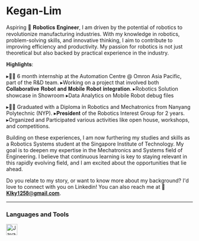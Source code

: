 # Kegan-Lim
Aspiring 🤖 𝐑𝐨𝐛𝐨𝐭𝐢𝐜𝐬 𝐄𝐧𝐠𝐢𝐧𝐞𝐞𝐫, I am driven by the potential of robotics to revolutionize manufacturing industries. With my knowledge in robotics, problem-solving skills, and innovative thinking, I aim to contribute to improving efficiency and productivity. My passion for robotics is not just theoretical but also backed by practical experience in the industry.

𝐇𝐢𝐠𝐡𝐥𝐢𝐠𝐡𝐭𝐬:

▸👨‍🔧 6 month internship at the Automation Centre @ Omron Asia Pacific, part of the R&D team.
 ▸Working on a project that involved both 𝐂𝐨𝐥𝐥𝐚𝐛𝐨𝐫𝐚𝐭𝐢𝐯𝐞 𝐑𝐨𝐛𝐨𝐭 𝐚𝐧𝐝 𝐌𝐨𝐛𝐢𝐥𝐞 𝐑𝐨𝐛𝐨𝐭 𝐢𝐧𝐭𝐞𝐠𝐫𝐚𝐭𝐢𝐨𝐧. 
 ▸Robotics Solution showcase in Showroom
 ▸Data Analytics on Mobile Robot debug files

▸👨‍🎓 Graduated with a Diploma in Robotics and Mechatronics from Nanyang Polytechnic (NYP). 
 ▸𝐏𝐫𝐞𝐬𝐢𝐝𝐞𝐧𝐭 of the Robotics Interest Group for 2 years. 
 ▸Organized and Participated various activities like open house, workshops, and competitions.

Building on these experiences, I am now furthering my studies and skills as a Robotics Systems student at the Singapore Institute of Technology. My goal is to deepen my expertise in the Mechatronics and Systems field of Engineering. I believe that continuous learning is key to staying relevant in this rapidly evolving field, and I am excited about the opportunities that lie ahead.

Do you relate to my story, or want to know more about my background? I'd love to connect with you on Linkedin! You can also reach me at 📧 𝐊𝐥𝐤𝐲𝟏𝟐𝟓𝟖@𝐠𝐦𝐚𝐢𝐥.𝐜𝐨𝐦.

---

### Languages and Tools
<img align="left" alt="Java" width="30px" style="padding-right:10;" src="https://cdn.jsdelivr.net/gh/devicons/devicon@latest/devicon.min.css"/>
